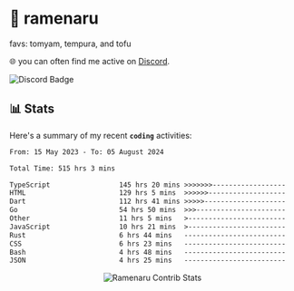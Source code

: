 # 🍜 ramenaru
favs: tomyam, tempura, and tofu

🌐 you can often find me active on [Discord](https://discordapp.com/users/503291004200157185).

![Discord Badge](https://dcbadge.vercel.app/api/shield/503291004200157185)

## 📊 Stats

Here's a summary of my recent **`coding`** activities:

<!--START_SECTION:waka-->

```txt
From: 15 May 2023 - To: 05 August 2024

Total Time: 515 hrs 3 mins

TypeScript                 145 hrs 20 mins >>>>>>>------------------   28.22 %
HTML                       129 hrs 5 mins  >>>>>>-------------------   25.06 %
Dart                       112 hrs 41 mins >>>>>--------------------   21.88 %
Go                         54 hrs 50 mins  >>>----------------------   10.65 %
Other                      11 hrs 5 mins   >------------------------   02.15 %
JavaScript                 10 hrs 21 mins  >------------------------   02.01 %
Rust                       6 hrs 44 mins   -------------------------   01.31 %
CSS                        6 hrs 23 mins   -------------------------   01.24 %
Bash                       4 hrs 48 mins   -------------------------   00.93 %
JSON                       4 hrs 25 mins   -------------------------   00.86 %
```

<!--END_SECTION:waka-->

<div style="text-align: center;">
   <img align="center" src="https://github-readme-streak-stats.herokuapp.com/?user=Ramenaru&theme=dark&card_width=520" alt="Ramenaru Contrib Stats" />
</div>

